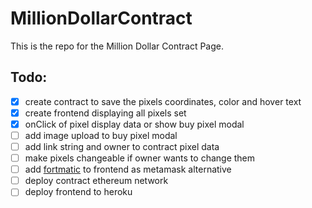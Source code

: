 # MillionDollarContract

This is the repo for the Million Dollar Contract Page.

## Todo:
* [x] create contract to save the pixels coordinates, color and hover text
* [x] create frontend displaying all pixels set
* [x] onClick of pixel display data or show buy pixel modal
* [ ] add image upload to buy pixel modal
* [ ] add link string and owner to contract pixel data
* [ ] make pixels changeable if owner wants to change them
* [ ] add [fortmatic](https://fortmatic.com/) to frontend as metamask alternative
* [ ] deploy contract ethereum network
* [ ] deploy frontend to heroku
